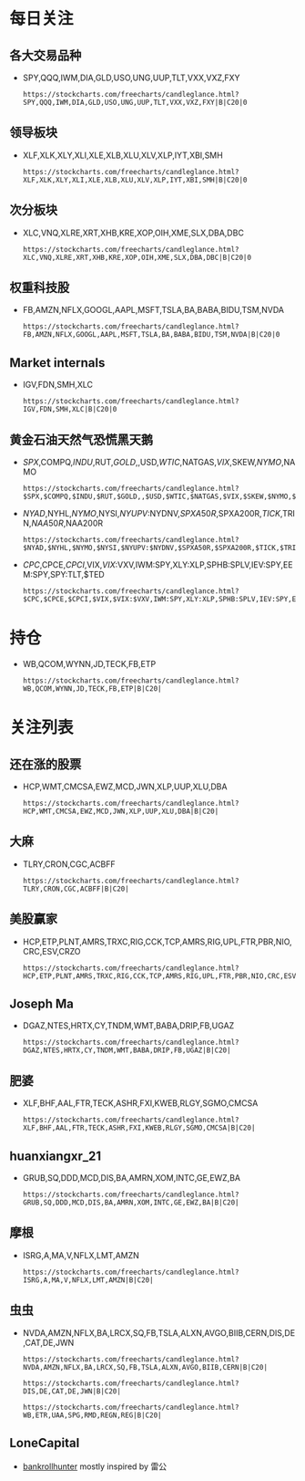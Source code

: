 # 每日关注

## 各大交易品种
- SPY,QQQ,IWM,DIA,GLD,USO,UNG,UUP,TLT,VXX,VXZ,FXY

      https://stockcharts.com/freecharts/candleglance.html?SPY,QQQ,IWM,DIA,GLD,USO,UNG,UUP,TLT,VXX,VXZ,FXY|B|C20|0
      
## 领导板块
- XLF,XLK,XLY,XLI,XLE,XLB,XLU,XLV,XLP,IYT,XBI,SMH

      https://stockcharts.com/freecharts/candleglance.html?XLF,XLK,XLY,XLI,XLE,XLB,XLU,XLV,XLP,IYT,XBI,SMH|B|C20|0

## 次分板块
- XLC,VNQ,XLRE,XRT,XHB,KRE,XOP,OIH,XME,SLX,DBA,DBC

      https://stockcharts.com/freecharts/candleglance.html?XLC,VNQ,XLRE,XRT,XHB,KRE,XOP,OIH,XME,SLX,DBA,DBC|B|C20|0
      
## 权重科技股
- FB,AMZN,NFLX,GOOGL,AAPL,MSFT,TSLA,BA,BABA,BIDU,TSM,NVDA

      https://stockcharts.com/freecharts/candleglance.html?FB,AMZN,NFLX,GOOGL,AAPL,MSFT,TSLA,BA,BABA,BIDU,TSM,NVDA|B|C20|0
   
## Market internals
- IGV,FDN,SMH,XLC

      https://stockcharts.com/freecharts/candleglance.html?IGV,FDN,SMH,XLC|B|C20|0

## 黄金石油天然气恐慌黑天鹅
- $SPX,$COMPQ,$INDU,$RUT,$GOLD,,$USD,$WTIC,$NATGAS,$VIX,$SKEW,$NYMO,$NAMO

      https://stockcharts.com/freecharts/candleglance.html?$SPX,$COMPQ,$INDU,$RUT,$GOLD,,$USD,$WTIC,$NATGAS,$VIX,$SKEW,$NYMO,$NAMO|B|C20|0

- $NYAD,$NYHL,$NYMO,$NYSI,$NYUPV:$NYDNV,$SPXA50R,$SPXA200R,$TICK,$TRIN,$NAA50R,$NAA200R

      https://stockcharts.com/freecharts/candleglance.html?$NYAD,$NYHL,$NYMO,$NYSI,$NYUPV:$NYDNV,$SPXA50R,$SPXA200R,$TICK,$TRIN,$NAA50R,$NAA200R|B|C20|0

- $CPC,$CPCE,$CPCI,$VIX,$VIX:$VXV,IWM:SPY,XLY:XLP,SPHB:SPLV,IEV:SPY,EEM:SPY,SPY:TLT,$TED

      https://stockcharts.com/freecharts/candleglance.html?$CPC,$CPCE,$CPCI,$VIX,$VIX:$VXV,IWM:SPY,XLY:XLP,SPHB:SPLV,IEV:SPY,EEM:SPY,SPY:TLT,$TED|B|C20|0


# 持仓
- WB,QCOM,WYNN,JD,TECK,FB,ETP

      https://stockcharts.com/freecharts/candleglance.html?WB,QCOM,WYNN,JD,TECK,FB,ETP|B|C20|


# 关注列表


## 还在涨的股票

- HCP,WMT,CMCSA,EWZ,MCD,JWN,XLP,UUP,XLU,DBA

      https://stockcharts.com/freecharts/candleglance.html?HCP,WMT,CMCSA,EWZ,MCD,JWN,XLP,UUP,XLU,DBA|B|C20|


## 大麻

- TLRY,CRON,CGC,ACBFF

      https://stockcharts.com/freecharts/candleglance.html?TLRY,CRON,CGC,ACBFF|B|C20|

## 美股赢家
- HCP,ETP,PLNT,AMRS,TRXC,RIG,CCK,TCP,AMRS,RIG,UPL,FTR,PBR,NIO,CRC,ESV,CRZO

      https://stockcharts.com/freecharts/candleglance.html?HCP,ETP,PLNT,AMRS,TRXC,RIG,CCK,TCP,AMRS,RIG,UPL,FTR,PBR,NIO,CRC,ESV,CRZO|B|C20|

## Joseph Ma
- DGAZ,NTES,HRTX,CY,TNDM,WMT,BABA,DRIP,FB,UGAZ

      https://stockcharts.com/freecharts/candleglance.html?DGAZ,NTES,HRTX,CY,TNDM,WMT,BABA,DRIP,FB,UGAZ|B|C20|

## 肥婆
- XLF,BHF,AAL,FTR,TECK,ASHR,FXI,KWEB,RLGY,SGMO,CMCSA

      https://stockcharts.com/freecharts/candleglance.html?XLF,BHF,AAL,FTR,TECK,ASHR,FXI,KWEB,RLGY,SGMO,CMCSA|B|C20|
      
## huanxiangxr_21
- GRUB,SQ,DDD,MCD,DIS,BA,AMRN,XOM,INTC,GE,EWZ,BA

      https://stockcharts.com/freecharts/candleglance.html?GRUB,SQ,DDD,MCD,DIS,BA,AMRN,XOM,INTC,GE,EWZ,BA|B|C20|
      
## 摩根
- ISRG,A,MA,V,NFLX,LMT,AMZN

      https://stockcharts.com/freecharts/candleglance.html?ISRG,A,MA,V,NFLX,LMT,AMZN|B|C20|
      
## 虫虫
- NVDA,AMZN,NFLX,BA,LRCX,SQ,FB,TSLA,ALXN,AVGO,BIIB,CERN,DIS,DE,CAT,DE,JWN

      https://stockcharts.com/freecharts/candleglance.html?NVDA,AMZN,NFLX,BA,LRCX,SQ,FB,TSLA,ALXN,AVGO,BIIB,CERN|B|C20|

      https://stockcharts.com/freecharts/candleglance.html?DIS,DE,CAT,DE,JWN|B|C20|

      https://stockcharts.com/freecharts/candleglance.html?WB,ETR,UAA,SPG,RMD,REGN,REG|B|C20|

## LoneCapital

- [bankrollhunter](https://github.com/bankrollhunter) mostly inspired by 雷公